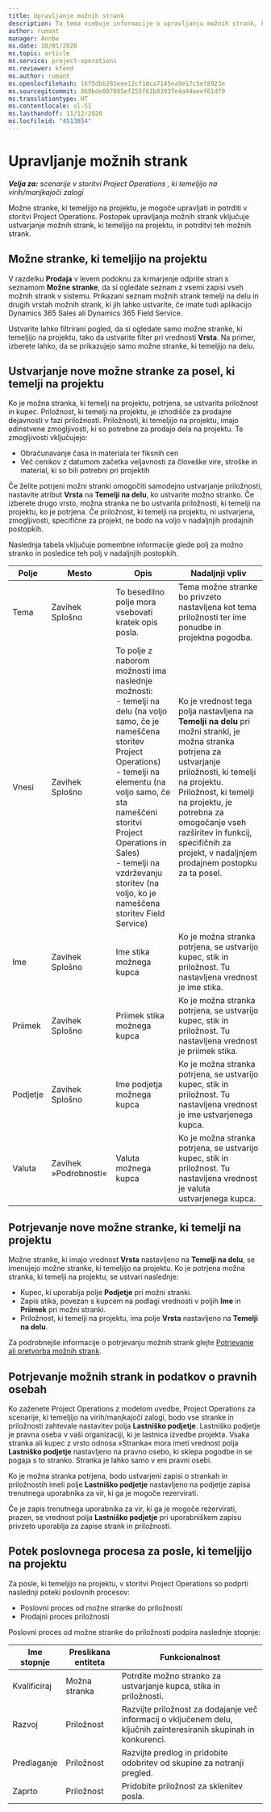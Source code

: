 ```yaml
---
title: Upravljanje možnih strank
description: Ta tema vsebuje informacije o upravljanju možnih strank, ki temeljijo na projektu.
author: rumant
manager: Annbe
ms.date: 10/01/2020
ms.topic: article
ms.service: project-operations
ms.reviewer: kfend
ms.author: rumant
ms.openlocfilehash: 16f5dbb283eee12cf10ca7145ea9e17c5ef8923e
ms.sourcegitcommit: 869bde007805ef255f61b03937e4a44aeef61df9
ms.translationtype: HT
ms.contentlocale: sl-SI
ms.lasthandoff: 11/12/2020
ms.locfileid: "4513854"
---
```

# <a name="manage-leads"></a>Upravljanje možnih strank

_**Velja za:** scenarije v storitvi Project Operations , ki temeljijo na virih/manjkajoči zalogi_

Možne stranke, ki temeljijo na projektu, je mogoče upravljati in potrditi v storitvi Project Operations. Postopek upravljanja možnih strank vključuje ustvarjanje možnih strank, ki temeljijo na projektu, in potrditvi teh možnih strank. 

## <a name="project-sales-leads"></a>Možne stranke, ki temeljijo na projektu

V razdelku **Prodaja** v levem podoknu za krmarjenje odprite stran s seznamom **Možne stranke**, da si ogledate seznam z vsemi zapisi vseh možnih strank v sistemu. Prikazani seznam možnih strank temelji na delu in drugih vrstah možnih strank, ki jih lahko ustvarite, če imate tudi aplikacijo Dynamics 365 Sales ali Dynamics 365 Field Service.

Ustvarite lahko filtrirani pogled, da si ogledate samo možne stranke, ki temeljijo na projektu, tako da ustvarite filter pri vrednosti **Vrsta**. Na primer, izberete lahko, da se prikazujejo samo možne stranke, ki temeljijo na delu.

## <a name="create-a-new-lead-for-a-project-based-deal"></a>Ustvarjanje nove možne stranke za posel, ki temelji na projektu

Ko je možna stranka, ki temelji na projektu, potrjena, se ustvarita priložnost in kupec. Priložnost, ki temelji na projektu, je izhodišče za prodajne dejavnosti v fazi priložnosti. Priložnosti, ki temeljijo na projektu, imajo edinstvene zmogljivosti, ki so potrebne za prodajo dela na projektu. Te zmogljivosti vključujejo:

- Obračunavanje časa in materiala ter fiksnih cen
- Več cenikov z datumom začetka veljavnosti za človeške vire, stroške in material, ki so bili potrebni pri projektih

Če želite potrjeni možni stranki omogočiti samodejno ustvarjanje priložnosti, nastavite atribut **Vrsta** na **Temelji na delu**, ko ustvarite možno stranko. Če izberete drugo vrsto, možna stranka ne bo ustvarila priložnosti, ki temelji na projektu, ko je potrjena. Če priložnost, ki temelji na projektu, ni ustvarjena, zmogljivosti, specifične za projekt, ne bodo na voljo v nadaljnjih prodajnih postopkih.

Naslednja tabela vključuje pomembne informacije glede polj za možno stranko in posledice teh polj v nadaljnjih postopkih.
 
| **Polje** | **Mesto** | **Opis** | **Nadaljnji vpliv** |
| --- | --- | --- | --- |
| Tema | Zavihek Splošno | To besedilno polje mora vsebovati kratek opis posla. | Tema možne stranke bo privzeto nastavljena kot tema priložnosti ter ime ponudbe in projektna pogodba. |
| Vnesi | Zavihek Splošno | To polje z naborom možnosti ima naslednje možnosti:</br>- temelji na delu (na voljo samo, če je nameščena storitev Project Operations)</br>- temelji na elementu (na voljo samo, če sta nameščeni storitvi Project Operations in Sales)</br>- temelji na vzdrževanju storitev (na voljo, ko je nameščena storitev Field Service) | Ko je vrednost tega polja nastavljena na **Temelji na delu** pri možni stranki, je možna stranka potrjena za ustvarjanje priložnosti, ki temelji na projektu. Priložnost, ki temelji na projektu, je potrebna za omogočanje vseh razširitev in funkcij, specifičnih za projekt, v nadaljnjem prodajnem postopku za ta posel. |
| Ime | Zavihek Splošno | Ime stika možnega kupca | Ko je možna stranka potrjena, se ustvarijo kupec, stik in priložnost. Tu nastavljena vrednost je ime stika. |
| Priimek | Zavihek Splošno | Priimek stika možnega kupca | Ko je možna stranka potrjena, se ustvarijo kupec, stik in priložnost. Tu nastavljena vrednost je priimek stika. |
| Podjetje | Zavihek Splošno | Ime podjetja možnega kupca | Ko je možna stranka potrjena, se ustvarijo kupec, stik in priložnost. Tu nastavljena vrednost je ime ustvarjenega kupca. |
| Valuta | Zavihek »Podrobnosti« | Valuta možnega kupca | Ko je možna stranka potrjena, se ustvarijo kupec, stik in priložnost. Tu nastavljena vrednost je valuta ustvarjenega kupca. |

## <a name="qualify-a-new-project-based-lead"></a>Potrjevanje nove možne stranke, ki temelji na projektu

Možne stranke, ki imajo vrednost **Vrsta** nastavljeno na **Temelji na delu**, se imenujejo možne stranke, ki temeljijo na projektu. Ko je potrjena možna stranka, ki temelji na projektu, se ustvari naslednje:

- Kupec, ki uporablja polje **Podjetje** pri možni stranki.
- Zapis stika, povezan s kupcem na podlagi vrednosti v poljih **Ime** in **Priimek** pri možni stranki.
- Priložnost, ki temelji na projektu, ima polje **Vrsta** nastavljeno na **Temelji na delu**.

Za podrobnejše informacije o potrjevanju možnih strank glejte [Potrjevanje ali pretvorba možnih strank](https://docs.microsoft.com/dynamics365/sales-enterprise/qualify-lead-convert-opportunity-sales).

## <a name="lead-qualification-and-legal-entity-information"></a>Potrjevanje možnih strank in podatkov o pravnih osebah 

Ko zaženete Project Operations z modelom uvedbe, Project Operations za scenarije, ki temeljijo na virih/manjkajoči zalogi, bodo vse stranke in priložnosti zahtevale nastavitev polja **Lastniško podjetje**. Lastniško podjetje je pravna oseba v vaši organizaciji, ki je lastnica izvedbe projekta. Vsaka stranka ali kupec z vrsto odnosa »Stranka« mora imeti vrednost polja **Lastniško podjetje** nastavljeno na pravno osebo, ki sklepa pogodbe in se pogaja s to stranko. Stranka je lahko samo v eni pravni osebi.

Ko je možna stranka potrjena, bodo ustvarjeni zapisi o strankah in priložnostih imeli polje **Lastniško podjetje** nastavljeno na podjetje zapisa trenutnega uporabnika za vir, ki ga je mogoče rezervirati.

Če je zapis trenutnega uporabnika za vir, ki ga je mogoče rezervirati, prazen, se vrednost polja **Lastniško podjetje** pri uporabniškem zapisu privzeto uporablja za zapise strank in priložnosti.

## <a name="business-process-flow-for-project-based-deals"></a>Potek poslovnega procesa za posle, ki temeljijo na projektu

Za posle, ki temeljijo na projektu, v storitvi Project Operations so podprti naslednji poteki poslovnih procesov:

- Poslovni proces od možne stranke do priložnosti
- Prodajni proces priložnosti

Poslovni proces od možne stranke do priložnosti podpira naslednje stopnje:

| Ime stopnje | Preslikana entiteta | Funkcionalnost |
| --- | --- | --- |
| Kvalificiraj | Možna stranka | Potrdite možno stranko za ustvarjanje kupca, stika in priložnosti. |
| Razvoj | Priložnost | Razvijte priložnost za dodajanje več informacij o vključenem delu, ključnih zainteresiranih skupinah in konkurenci. |
| Predlaganje | Priložnost | Razvijte predlog in pridobite odobritev od skupine za notranji pregled. |
| Zaprto | Priložnost | Pridobite priložnost za sklenitev posla. |

